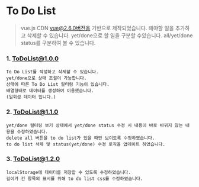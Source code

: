 # To Do List

> vue.js CDN vue@2.6.0버전을 기반으로 제작되었습니다.
> 해야할 일을 추가하고 삭제할 수 있습니다.
> yet/done으로 할 일을 구분할 수있습니다.
> all/yet/done status를 구분하여 볼 수 있습니다.

### 1. ToDoList@1.0.0

```
To Do List를 작성하고 삭제할 수 있습니다.
yet/done으로 상태 조절이 가능합니다.
상태에 따른 To Do List 필터링 기능이 있습니다.
배열형태로 데이터를 생성하여 이용했습니다.
(일회성 데이터 입니다.)
```

### 2. ToDoList@1.1.0

```
yet/done 필터링 보기 상태에서 yet/done status 수정 시 내용이 바로 바뀌지 않는 내용을 수정하였습니다.
delete all 버튼을 to do list가 있을 때만 보이도록 수정하였습니다.
to do list 삭제 및 status(yet/done) 수정 로직을 업데이트 하였습니다.
```

### 3. ToDoList@1.2.0

```
localStorage에 데이터를 저장할 수 있도록 수정하였습니다.
길이가 긴 항목의 표시를 위해 to do list css를 수정하였습니다.
```
